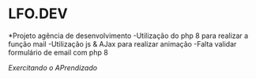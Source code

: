 # LFO.DEV
*Projeto agência  de desenvolvimento
-Utilização do php 8 para realizar a função mail
-Utilização js & AJax para realizar animação
-Falta validar formulário de email com php 8

*Exercitando o APrendizado*